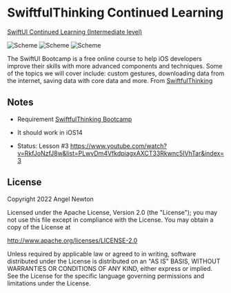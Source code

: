 # SwiftfulThinking Continued Learning

[SwiftUI Continued Learning (Intermediate level)](https://www.youtube.com/playlist?list=PLwvDm4VfkdpiagxAXCT33Rkwnc5IVhTar)  

![Scheme](/readmeImages/img1.png)
![Scheme](/readmeImages/img2.png)
![Scheme](/readmeImages/img3.png)

The SwiftUI Bootcamp is a free online course to help iOS developers improve their skills with more advanced components and techniques.
Some of the topics we will cover include: custom gestures, downloading data from the internet, saving data with core data and more.
From [SwiftfulThinking](https://www.youtube.com/c/SwiftfulThinking)


## Notes 
- Requirement [SwiftfulThinking Bootcamp](https://www.youtube.com/watch?v=-Yp0LS61Nxk&list=PLwvDm4VfkdphqETTBf-DdjCoAvhai1QpO) 

- It should work in iOS14

- Status: Lesson #3
  https://www.youtube.com/watch?v=RkfJoNzfJ8w&list=PLwvDm4VfkdpiagxAXCT33Rkwnc5IVhTar&index=3



## License

Copyright 2022 Angel Newton

Licensed under the Apache License, Version 2.0 (the "License"); you may not use this file except in compliance with the License. You may obtain a copy of the License at

http://www.apache.org/licenses/LICENSE-2.0

Unless required by applicable law or agreed to in writing, software distributed under the License is distributed on an "AS IS" BASIS, WITHOUT WARRANTIES OR CONDITIONS OF ANY KIND, either express or implied. See the License for the specific language governing permissions and limitations under the License.

